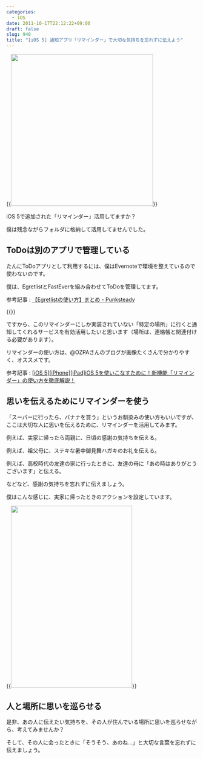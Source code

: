 ```yaml
---
categories:
  - iOS
date: 2011-10-17T22:12:22+09:00
draft: false
slug: 940
title: "[iOS 5] 通知アプリ「リマインダー」で大切な気持ちを忘れずに伝えよう"
---
```


{{<img alt="" src="/images/2011/10/0940_1.jpg" width="375" height="400">}}

iOS 5で追加された「リマインダー」活用してますか？
 
僕は残念ながらフォルダに格納して活用してませんでした。 

## ToDoは別のアプリで管理している

たんにToDoアプリとして利用するには、僕はEvernoteで環境を整えているので使わないのです。
 
僕は、EgretlistとFastEverを組み合わせてToDoを管理してます。
 
参考記事  : [【Egretlistの使い方】まとめ - Punksteady](http://punksteady.com/2011/10/17/egretlist5/)

{{<app id="363951705" title="Egretlist 1.6.2（￥250）" src="http://a4.mzstatic.com/us/r1000/007/Purple/9d/3f/46/mzi.ibcofpfq.100x100-75.png">}}

ですから、このリマインダーにしか実装されていない「特定の場所」に行くと通知してくれるサービスを有効活用したいと思います（場所は、連絡帳と関連付ける必要があります）。

リマインダーの使い方は、@OZPAさんのブログが画像たくさんで分かりやすく、オススメです。

参考記事 : [[iOS 5][iPhone][iPad]iOS 5を使いこなすために！新機能「リマインダー」の使い方を徹底解説！](http://ozpa-h4.com/2011/10/14/reminder_tetteikaibo/) 
 
## 思いを伝えるためにリマインダーを使う  

「スーパーに行ったら、バナナを買う」というお馴染みの使い方もいいですが、ここは大切な人に思いを伝えるために、リマインダーを活用してみます。
 
例えば、実家に帰ったら両親に、日頃の感謝の気持ちを伝える。  
 
例えば、祖父母に、ステキな暑中御見舞ハガキのお礼を伝える。

例えば、高校時代の友達の家に行ったときに、友達の母に「あの時はありがとうございます」と伝える。

などなど、感謝の気持ちを忘れずに伝えましょう。

僕はこんな感じに、実家に帰ったときのアクションを設定しています。 

{{<img alt="" src="/images/2011/10/0940_2.jpg" width="320" height="480">}}

## 人と場所に思いを巡らせる

是非、あの人に伝えたい気持ちを、その人が住んでいる場所に思いを巡らせながら、考えてみませんか？

そして、その人に会ったときに「そうそう、あのね...」と大切な言葉を忘れずに伝えましょう。
